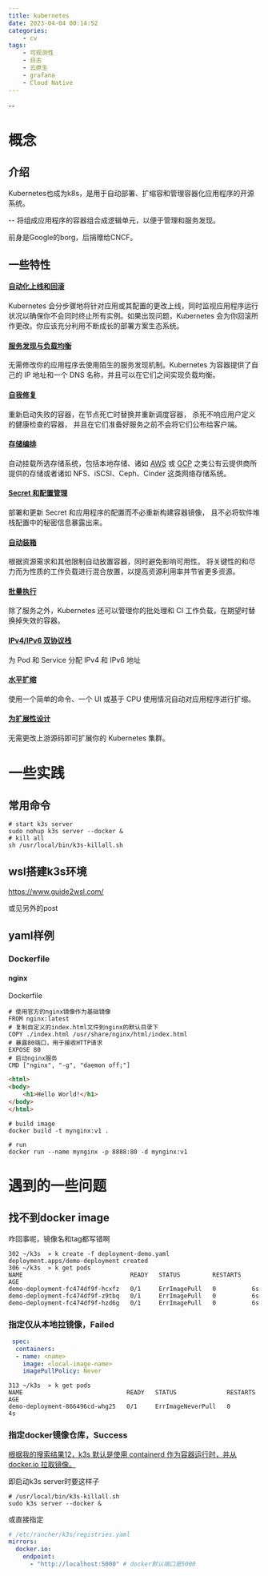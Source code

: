 ```yaml
---
title: kubernetes
date: 2023-04-04 00:14:52
categories:
    - cv
tags: 
    - 可观测性
    - 日志
    - 云原生
    - grafana	
    - Cloud Native
---
```


--

# 概念

## 介绍

Kubernetes也成为k8s，是用于自动部署、扩缩容和管理容器化应用程序的开源系统。

-- 将组成应用程序的容器组合成逻辑单元，以便于管理和服务发现。

前身是Google的borg，后捐赠给CNCF。

## 一些特性

#### [自动化上线和回滚](https://kubernetes.io/zh-cn/docs/concepts/workloads/controllers/deployment/)

Kubernetes 会分步骤地将针对应用或其配置的更改上线，同时监视应用程序运行状况以确保你不会同时终止所有实例。如果出现问题，Kubernetes 会为你回滚所作更改。你应该充分利用不断成长的部署方案生态系统。

#### [服务发现与负载均衡](https://kubernetes.io/zh-cn/docs/concepts/services-networking/service/)

无需修改你的应用程序去使用陌生的服务发现机制。Kubernetes 为容器提供了自己的 IP 地址和一个 DNS 名称，并且可以在它们之间实现负载均衡。

#### [自我修复](https://kubernetes.io/zh-cn/docs/concepts/workloads/controllers/replicaset/#replicationcontroller-如何工作)

重新启动失败的容器，在节点死亡时替换并重新调度容器， 杀死不响应用户定义的健康检查的容器， 并且在它们准备好服务之前不会将它们公布给客户端。

#### [存储编排](https://kubernetes.io/zh-cn/docs/concepts/storage/persistent-volumes/)

自动挂载所选存储系统，包括本地存储、诸如 [AWS](https://aws.amazon.com/products/storage/) 或 [GCP](https://cloud.google.com/storage/) 之类公有云提供商所提供的存储或者诸如 NFS、iSCSI、Ceph、Cinder 这类网络存储系统。

#### [Secret 和配置管理](https://kubernetes.io/zh-cn/docs/concepts/configuration/secret/)

部署和更新 Secret 和应用程序的配置而不必重新构建容器镜像， 且不必将软件堆栈配置中的秘密信息暴露出来。

#### [自动装箱](https://kubernetes.io/zh-cn/docs/concepts/configuration/manage-resources-containers/)

根据资源需求和其他限制自动放置容器，同时避免影响可用性。 将关键性的和尽力而为性质的工作负载进行混合放置，以提高资源利用率并节省更多资源。

#### [批量执行](https://kubernetes.io/zh-cn/docs/concepts/workloads/controllers/job/)

除了服务之外，Kubernetes 还可以管理你的批处理和 CI 工作负载，在期望时替换掉失效的容器。

#### [IPv4/IPv6 双协议栈](https://kubernetes.io/zh-cn/docs/concepts/services-networking/dual-stack/)

为 Pod 和 Service 分配 IPv4 和 IPv6 地址

#### [水平扩缩](https://kubernetes.io/zh-cn/docs/tasks/run-application/horizontal-pod-autoscale/)

使用一个简单的命令、一个 UI 或基于 CPU 使用情况自动对应用程序进行扩缩。

#### [为扩展性设计](https://kubernetes.io/zh-cn/docs/concepts/extend-kubernetes/)

无需更改上游源码即可扩展你的 Kubernetes 集群。

# 一些实践

## 常用命令

```shell
# start k3s server
sudo nohup k3s server --docker &
# kill all
sh /usr/local/bin/k3s-killall.sh

```



## wsl搭建k3s环境

https://www.guide2wsl.com/

或见另外的post



## yaml样例

### Dockerfile

#### nginx

Dockerfile

```shell
# 使用官方的nginx镜像作为基础镜像
FROM nginx:latest
# 复制自定义的index.html文件到nginx的默认目录下
COPY ./index.html /usr/share/nginx/html/index.html
# 暴露80端口，用于接收HTTP请求
EXPOSE 80
# 启动nginx服务
CMD ["nginx", "-g", "daemon off;"]
```

```html
<html>
<body>
    <h1>Hello World!</h1>
</body>
</html>
```

```shell
# build image
docker build -t mynginx:v1 .
```

```shell
# run
docker run --name mynginx -p 8888:80 -d mynginx:v1
```





# 遇到的一些问题

## 找不到docker image

咋回事呢，镜像名和tag都写错啊

```shell
302 ~/k3s  » k create -f deployment-demo.yaml
deployment.apps/demo-deployment created
306 ~/k3s  » k get pods
NAME                              READY   STATUS         RESTARTS   AGE
demo-deployment-fc474df9f-hcxfz   0/1     ErrImagePull   0          6s
demo-deployment-fc474df9f-z9tbq   0/1     ErrImagePull   0          6s
demo-deployment-fc474df9f-hzd6g   0/1     ErrImagePull   0          6s
```

### 指定仅从本地拉镜像，Failed

```yaml
 spec:
  containers:
  - name: <name>
    image: <local-image-name>
    imagePullPolicy: Never
```

```shell
313 ~/k3s  » k get pods
NAME                             READY   STATUS              RESTARTS   AGE
demo-deployment-866496cd-whg25   0/1     ErrImageNeverPull   0          4s
```



### 指定docker镜像仓库，Success

[根据我的搜索结果](https://blog.csdn.net/xs20691718/article/details/106515605)[1](https://bing.com/search?q=k3s+默认+镜像源)[2](https://blog.csdn.net/xs20691718/article/details/106515605)[，k3s 默认是使用 containerd 作为容器运行时，并从 docker.io 拉取镜像。](https://docs.k3s.io/zh/installation/private-registry)

即启动k3s server时要这样子

```shell
# /usr/local/bin/k3s-killall.sh
sudo k3s server --docker &
```



或直接指定

```yaml
# /etc/rancher/k3s/registries.yaml
mirrors:
  docker.io:
    endpoint:
      - "http://localhost:5000" # docker默认端口是5000

```

